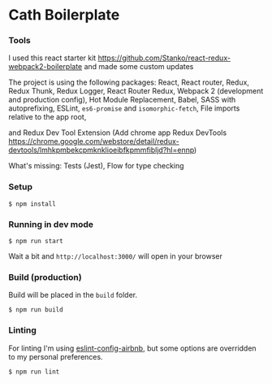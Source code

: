 # Cath Boilerplate #

### Tools

I used this react starter kit https://github.com/Stanko/react-redux-webpack2-boilerplate and made some custom updates

The project is using the following packages:
React,
React router,
Redux,
Redux Thunk,
Redux Logger,
React Router Redux,
Webpack 2 (development and production config),
Hot Module Replacement,
Babel,
SASS with autoprefixing,
ESLint,
`es6-promise` and `isomorphic-fetch`,
File imports relative to the app root,

and Redux Dev Tool Extension
(Add chrome app Redux DevTools https://chrome.google.com/webstore/detail/redux-devtools/lmhkpmbekcpmknklioeibfkpmmfibljd?hl=ennp)


What's missing:
Tests (Jest),
Flow for type checking

### Setup

```
$ npm install
```

### Running in dev mode

```
$ npm run start
```

Wait a bit and `http://localhost:3000/` will open in your browser


### Build (production)

Build will be placed in the `build` folder.

```
$ npm run build
```


### Linting

For linting I'm using [eslint-config-airbnb](https://www.npmjs.com/package/eslint-config-airbnb),
but some options are overridden to my personal preferences.

```
$ npm run lint
```
